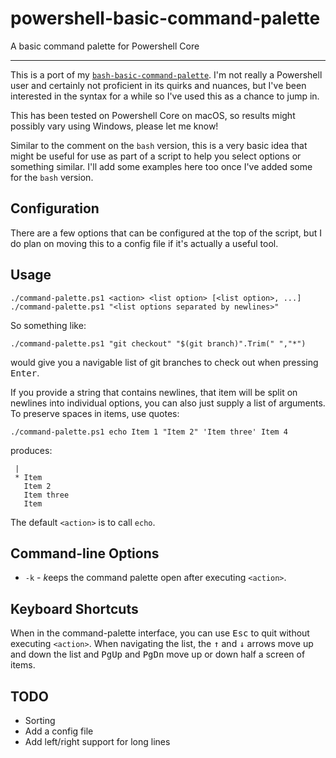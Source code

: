 # powershell-basic-command-palette
A basic command palette for Powershell Core

---

This is a port of my [`bash-basic-command-palette`](https://github.com/dom111/bash-basic-command-palette). I'm not really a Powershell user and certainly not proficient in its quirks and nuances, but I've been interested in the syntax for a while so I've used this as a chance to jump in.

This has been tested on Powershell Core on macOS, so results might possibly vary using Windows, please let me know!

Similar to the comment on the `bash` version, this is a very basic idea that might be useful for use as part of a script to help you select options or something similar. I'll add some examples here too once I've added some for the `bash` version.

## Configuration

There are a few options that can be configured at the top of the script, but I do plan on moving this to a config file if it's actually a useful tool.

## Usage

    ./command-palette.ps1 <action> <list option> [<list option>, ...]
    ./command-palette.ps1 "<list options separated by newlines>"

So something like:

    ./command-palette.ps1 "git checkout" "$(git branch)".Trim(" ","*")

would give you a navigable list of git branches to check out when pressing <kbd>Enter</kbd>.

If you provide a string that contains newlines, that item will be split on newlines into individual options, you can also just supply a list of arguments. To preserve spaces in items, use quotes:

    ./command-palette.ps1 echo Item 1 "Item 2" 'Item three' Item 4

produces:

     |    
     * Item   
       Item 2   
       Item three   
       Item   

The default `<action>` is to call `echo`.

## Command-line Options

- `-k` - *k*eeps the command palette open after executing `<action>`.

## Keyboard Shortcuts

When in the command-palette interface, you can use <kbd>Esc</kbd> to quit without executing `<action>`. When navigating the list, the <kbd>↑</kbd> and <kbd>↓</kbd> arrows move up and down the list and <kbd>PgUp</kbd> and <kbd>PgDn</kbd> move up or down half a screen of items.

## TODO

- Sorting
- Add a config file
- Add left/right support for long lines
